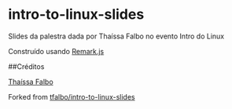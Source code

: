 # intro-to-linux-slides

Slides da palestra dada por Thaíssa Falbo no evento Intro do Linux

Construído usando [Remark.js](http://remarkjs.com)

##Créditos

[Thaíssa Falbo](https://github.com/tfalbo)

Forked from [tfalbo/intro-to-linux-slides](https://github.com/tfalbo/intro-to-linux-slides)
